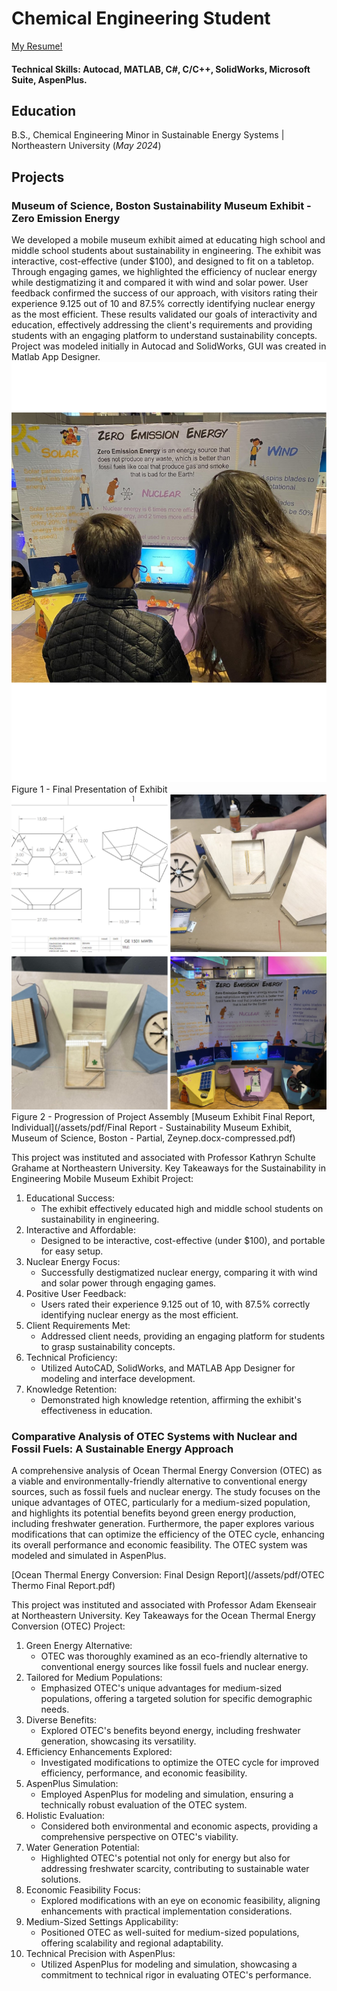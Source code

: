 # Chemical Engineering Student

[My Resume!](/assets/pdf/Resume_ZA_SEI.pdf)

#### Technical Skills: Autocad, MATLAB, C#, C/C++, SolidWorks, Microsoft Suite, AspenPlus.

## Education
B.S., Chemical Engineering Minor in Sustainable Energy Systems | Northeastern University (_May 2024_)

## Projects
### Museum of Science, Boston Sustainability Museum Exhibit - Zero Emission Energy

We developed a mobile museum exhibit aimed at educating high school and middle school students about sustainability in engineering. The exhibit was interactive, cost-effective (under $100), and designed to fit on a tabletop. Through engaging games, we highlighted the efficiency of nuclear energy while destigmatizing it and compared it with wind and solar power. User feedback confirmed the success of our approach, with visitors rating their experience 9.125 out of 10 and 87.5% correctly identifying nuclear energy as the most efficient. These results validated our goals of interactivity and education, effectively addressing the client's requirements and providing students with an engaging platform to understand sustainability concepts. Project was modeled initially in Autocad and SolidWorks, GUI was created in Matlab App Designer.
![Picture of Museum Exhibit](/assets/img/Photo_MU3.png)
Figure 1 - Final Presentation of Exhibit
![Picture of Museum Exhibit2](/assets/img/Photo_MUT.png)
Figure 2 - Progression of Project Assembly
[Museum Exhibit Final Report, Individual](/assets/pdf/Final Report - Sustainability Museum Exhibit, Museum of Science, Boston - Partial, Zeynep.docx-compressed.pdf)

This project was instituted and associated with Professor Kathryn Schulte Grahame at Northeastern University.
Key Takeaways for the Sustainability in Engineering Mobile Museum Exhibit Project:

1. Educational Success:
   - The exhibit effectively educated high and middle school students on sustainability in engineering.
2. Interactive and Affordable:
   - Designed to be interactive, cost-effective (under $100), and portable for easy setup.
3. Nuclear Energy Focus:
   - Successfully destigmatized nuclear energy, comparing it with wind and solar power through engaging games.
4. Positive User Feedback:
   - Users rated their experience 9.125 out of 10, with 87.5% correctly identifying nuclear energy as the most efficient.
5. Client Requirements Met:
   - Addressed client needs, providing an engaging platform for students to grasp sustainability concepts.
6. Technical Proficiency:
   - Utilized AutoCAD, SolidWorks, and MATLAB App Designer for modeling and interface development.
7. Knowledge Retention:
   - Demonstrated high knowledge retention, affirming the exhibit's effectiveness in education.


### Comparative Analysis of OTEC Systems with Nuclear and Fossil Fuels: A Sustainable Energy Approach


A comprehensive analysis of Ocean Thermal Energy Conversion (OTEC) as a viable and environmentally-friendly alternative to conventional energy sources, such as fossil fuels and nuclear energy. The study focuses on the unique advantages of OTEC, particularly for a medium-sized population, and highlights its potential benefits beyond green energy production, including freshwater generation. Furthermore, the paper explores various modifications that can optimize the efficiency of the OTEC cycle, enhancing its overall performance and economic feasibility. The OTEC system was modeled and simulated in AspenPlus.

[Ocean Thermal Energy Conversion: Final Design Report](/assets/pdf/OTEC Thermo Final Report.pdf)

This project was instituted and associated with Professor Adam Ekenseair at Northeastern University.
Key Takeaways for the Ocean Thermal Energy Conversion (OTEC) Project:

1. Green Energy Alternative:
   - OTEC was thoroughly examined as an eco-friendly alternative to conventional energy sources like fossil fuels and nuclear energy.
2. Tailored for Medium Populations:
   - Emphasized OTEC's unique advantages for medium-sized populations, offering a targeted solution for specific demographic needs.
3. Diverse Benefits:
   - Explored OTEC's benefits beyond energy, including freshwater generation, showcasing its versatility.
4. Efficiency Enhancements Explored:
   - Investigated modifications to optimize the OTEC cycle for improved efficiency, performance, and economic feasibility.
5. AspenPlus Simulation:
   - Employed AspenPlus for modeling and simulation, ensuring a technically robust evaluation of the OTEC system.
6. Holistic Evaluation:
   - Considered both environmental and economic aspects, providing a comprehensive perspective on OTEC's viability.
7. Water Generation Potential:
   - Highlighted OTEC's potential not only for energy but also for addressing freshwater scarcity, contributing to sustainable water solutions.
8. Economic Feasibility Focus:
   - Explored modifications with an eye on economic feasibility, aligning enhancements with practical implementation considerations.
9. Medium-Sized Settings Applicability:
   - Positioned OTEC as well-suited for medium-sized populations, offering scalability and regional adaptability.
10. Technical Precision with AspenPlus:
    - Utilized AspenPlus for modeling and simulation, showcasing a commitment to technical rigor in evaluating OTEC's performance.

